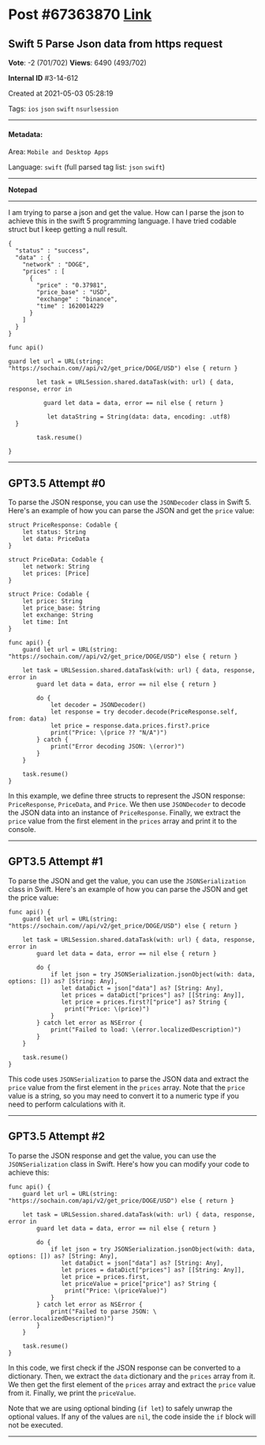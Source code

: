 
# Post \#67363870 [Link](https://stackoverflow.com/questions/67363870/)

## Swift 5 Parse Json data from https request

**Vote**: -2 (701/702) **Views**: 6490 (493/702) 

**Internal ID** \#3-14-612

Created at 2021-05-03 05:28:19

Tags: `ios` `json` `swift` `nsurlsession`

----------

#### Metadata:

Area: `Mobile and Desktop Apps`

Language: `swift` (full parsed tag list: `json` `swift`)

----------

**Notepad**


----------

I am trying to parse a json and get the  value. How can I parse the json to achieve this in the swift 5 programming language. I have tried codable struct but I keep getting a null result.

```
{
  "status" : "success",
  "data" : {
    "network" : "DOGE",
    "prices" : [
      {
        "price" : "0.37981",
        "price_base" : "USD",
        "exchange" : "binance",
        "time" : 1620014229
      }
    ]
  }
}
```


```
func api()

guard let url = URL(string: "https://sochain.com//api/v2/get_price/DOGE/USD") else { return }

        let task = URLSession.shared.dataTask(with: url) { data, response, error in

          guard let data = data, error == nil else { return }

           let dataString = String(data: data, encoding: .utf8)
  }
    
        task.resume()

}
```



----------
        
## GPT3.5 Attempt \#0

To parse the JSON response, you can use the `JSONDecoder` class in Swift 5. Here's an example of how you can parse the JSON and get the `price` value:

```
struct PriceResponse: Codable {
    let status: String
    let data: PriceData
}

struct PriceData: Codable {
    let network: String
    let prices: [Price]
}

struct Price: Codable {
    let price: String
    let price_base: String
    let exchange: String
    let time: Int
}

func api() {
    guard let url = URL(string: "https://sochain.com//api/v2/get_price/DOGE/USD") else { return }

    let task = URLSession.shared.dataTask(with: url) { data, response, error in
        guard let data = data, error == nil else { return }

        do {
            let decoder = JSONDecoder()
            let response = try decoder.decode(PriceResponse.self, from: data)
            let price = response.data.prices.first?.price
            print("Price: \(price ?? "N/A")")
        } catch {
            print("Error decoding JSON: \(error)")
        }
    }

    task.resume()
}
```

In this example, we define three structs to represent the JSON response: `PriceResponse`, `PriceData`, and `Price`. We then use `JSONDecoder` to decode the JSON data into an instance of `PriceResponse`. Finally, we extract the `price` value from the first element in the `prices` array and print it to the console.

--------

## GPT3.5 Attempt \#1

To parse the JSON and get the value, you can use the `JSONSerialization` class in Swift. Here's an example of how you can parse the JSON and get the price value:

```
func api() {
    guard let url = URL(string: "https://sochain.com//api/v2/get_price/DOGE/USD") else { return }

    let task = URLSession.shared.dataTask(with: url) { data, response, error in
        guard let data = data, error == nil else { return }

        do {
            if let json = try JSONSerialization.jsonObject(with: data, options: []) as? [String: Any],
               let dataDict = json["data"] as? [String: Any],
               let prices = dataDict["prices"] as? [[String: Any]],
               let price = prices.first?["price"] as? String {
                print("Price: \(price)")
            }
        } catch let error as NSError {
            print("Failed to load: \(error.localizedDescription)")
        }
    }

    task.resume()
}
```

This code uses `JSONSerialization` to parse the JSON data and extract the `price` value from the first element in the `prices` array. Note that the `price` value is a string, so you may need to convert it to a numeric type if you need to perform calculations with it.

--------

## GPT3.5 Attempt \#2

To parse the JSON response and get the value, you can use the `JSONSerialization` class in Swift. Here's how you can modify your code to achieve this:

```
func api() {
    guard let url = URL(string: "https://sochain.com/api/v2/get_price/DOGE/USD") else { return }

    let task = URLSession.shared.dataTask(with: url) { data, response, error in
        guard let data = data, error == nil else { return }

        do {
            if let json = try JSONSerialization.jsonObject(with: data, options: []) as? [String: Any],
               let dataDict = json["data"] as? [String: Any],
               let prices = dataDict["prices"] as? [[String: Any]],
               let price = prices.first,
               let priceValue = price["price"] as? String {
                print("Price: \(priceValue)")
            }
        } catch let error as NSError {
            print("Failed to parse JSON: \(error.localizedDescription)")
        }
    }

    task.resume()
}
```

In this code, we first check if the JSON response can be converted to a dictionary. Then, we extract the `data` dictionary and the `prices` array from it. We then get the first element of the `prices` array and extract the `price` value from it. Finally, we print the `priceValue`.

Note that we are using optional binding (`if let`) to safely unwrap the optional values. If any of the values are `nil`, the code inside the `if` block will not be executed.

--------
